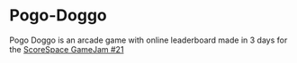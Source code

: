 # Pogo-Doggo

Pogo Doggo is an arcade game with online leaderboard made in 3 days for the [ScoreSpace GameJam #21](https://itch.io/jam/scorejam21)
